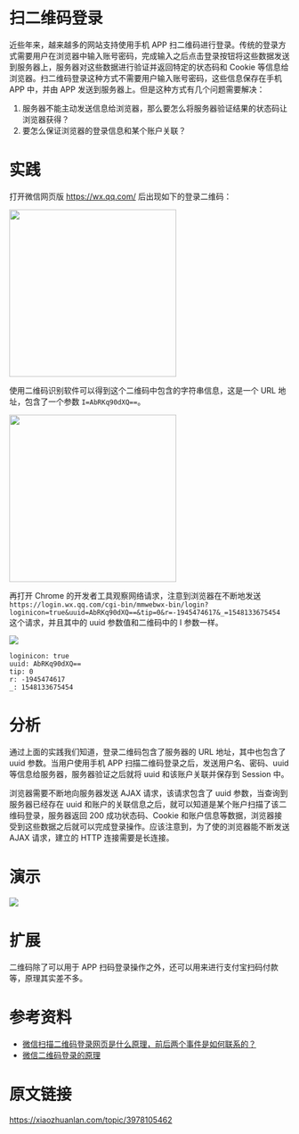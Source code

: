 

<link rel="stylesheet" type="text/css" href="https://cyc2018.github.io/Resources/xiaozhuanlan.css"> 

# 扫二维码登录

近些年来，越来越多的网站支持使用手机 APP 扫二维码进行登录。传统的登录方式需要用户在浏览器中输入账号密码，完成输入之后点击登录按钮将这些数据发送到服务器上，服务器对这些数据进行验证并返回特定的状态码和 Cookie 等信息给浏览器。扫二维码登录这种方式不需要用户输入账号密码，这些信息保存在手机 APP 中，并由 APP 发送到服务器上。但是这种方式有几个问题需要解决：

1. 服务器不能主动发送信息给浏览器，那么要怎么将服务器验证结果的状态码让浏览器获得？
2. 要怎么保证浏览器的登录信息和某个账户关联？

# 实践

打开微信网页版 https://wx.qq.com/ 后出现如下的登录二维码：

<img src="https://diycode.b0.upaiyun.com/photo/2019/aa6590be8978b7679b280d7465d14cd2.png" width="300px">

使用二维码识别软件可以得到这个二维码中包含的字符串信息，这是一个 URL  地址，包含了一个参数 `I=AbRKq90dXQ==`。

<img src="https://diycode.b0.upaiyun.com/photo/2019/bfdda96029f30a2db9c6d9548cc49758.jpg" width="300px">

再打开 Chrome 的开发者工具观察网络请求，注意到浏览器在不断地发送 `https://login.wx.qq.com/cgi-bin/mmwebwx-bin/login?loginicon=true&uuid=AbRKq90dXQ==&tip=0&r=-1945474617&_=1548133675454` 这个请求，并且其中的 uuid 参数值和二维码中的 I 参数一样。

![](https://diycode.b0.upaiyun.com/photo/2019/807e71791f64b17cca22567281558df6.png)

```
loginicon: true
uuid: AbRKq90dXQ==
tip: 0
r: -1945474617
_: 1548133675454
```

# 分析

通过上面的实践我们知道，登录二维码包含了服务器的 URL 地址，其中也包含了 uuid 参数。当用户使用手机 APP 扫描二维码登录之后，发送用户名、密码、uuid 等信息给服务器，服务器验证之后就将 uuid 和该账户关联并保存到 Session 中。

浏览器需要不断地向服务器发送 AJAX 请求，该请求包含了 uuid 参数，当查询到服务器已经存在 uuid 和账户的关联信息之后，就可以知道是某个账户扫描了该二维码登录，服务器返回 200 成功状态码、Cookie 和账户信息等数据，浏览器接受到这些数据之后就可以完成登录操作。应该注意到，为了使的浏览器能不断发送 AJAX 请求，建立的 HTTP 连接需要是长连接。

# 演示

![](https://diycode.b0.upaiyun.com/photo/2019/c1a616c5241028b911a74d113530e5a7.gif)

# 扩展

二维码除了可以用于 APP 扫码登录操作之外，还可以用来进行支付宝扫码付款等，原理其实差不多。

# 参考资料

- [微信扫描二维码登录网页是什么原理，前后两个事件是如何联系的？](https://www.zhihu.com/question/20368066)
- [微信二维码登录的原理](https://www.biaodianfu.com/weixin-qrcode.html)



# 原文链接

https://xiaozhuanlan.com/topic/3978105462